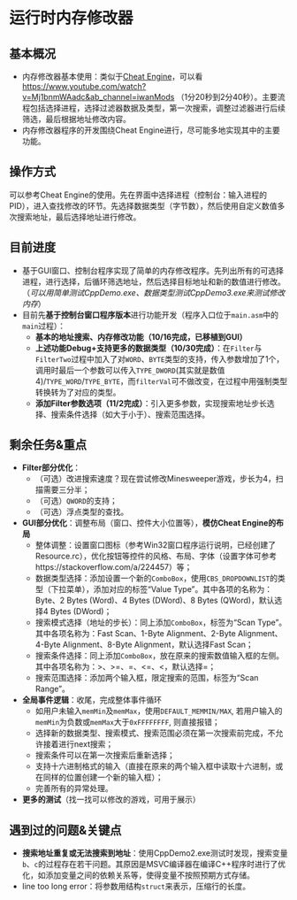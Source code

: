 # 运行时内存修改器

## 基本概况

- 内存修改器基本使用：类似于[Cheat Engine](https://www.cheatengine.org/)，可以看 https://www.youtube.com/watch?v=Mj1bnmWAadc&ab_channel=iwanMods （1分20秒到2分40秒）。主要流程包括选择进程，选择过滤器数据及类型，第一次搜索，调整过滤器进行后续筛选，最后根据地址修改内容。
- 内存修改器程序的开发围绕Cheat Engine进行，尽可能多地实现其中的主要功能。

## 操作方式

可以参考Cheat Engine的使用。先在界面中选择进程（控制台：输入进程的PID），进入查找修改的环节。先选择数据类型（字节数），然后使用自定义数值多次搜索地址，最后选择地址进行修改。

## 目前进度

- 基于GUI窗口、控制台程序实现了简单的内存修改程序。先列出所有的可选择进程，进行选择，后循环筛选地址，然后选择目标地址和新的数值进行修改。（*可以用简单测试CppDemo.exe、数据类型测试CppDemo3.exe来测试修改内存*）
- 目前先**基于控制台窗口程序版本**进行功能开发（程序入口位于`main.asm`中的`main`过程）：
  - **基本的地址搜索、内存修改功能（10/16完成，已移植到GUI）**
  - **上述功能Debug+支持更多的数据类型（10/30完成）**：在`Filter`与`FilterTwo`过程中加入了对`WORD`、`BYTE`类型的支持，传入参数增加了1个，调用时最后一个参数可以传入`TYPE_DWORD`(其实就是数值4)/`TYPE_WORD`/`TYPE_BYTE`，而`filterVal`可不做改变，在过程中用强制类型转换转为了对应的类型。
  - **添加Filter参数选项（11/2完成）**：引入更多参数，实现搜索地址步长选择、搜索条件选择（如大于小于）、搜索范围选择。

## 剩余任务&重点

- **Filter部分优化**：
  - （可选）改进搜索速度？现在尝试修改Minesweeper游戏，步长为4，扫描需要三分半；
  - （可选）`QWORD`的支持；
  - （可选）浮点类型的查找。
- **GUI部分优化**：调整布局（窗口、控件大小位置等），**模仿Cheat Engine的布局**
  - 整体调整：设置窗口图标（参考Win32窗口程序运行说明，已经创建了Resource.rc），优化按钮等控件的风格、布局、字体（设置字体可参考https://stackoverflow.com/a/224457）等；
  - 数据类型选择：添加设置一个新的`ComboBox`，使用`CBS_DROPDOWNLIST`的类型（下拉菜单），添加对应的标签“Value Type”。其中各项的名称为：Byte、2 Bytes (Word)、4 Bytes (DWord)、8 Bytes (QWord)，默认选择4 Bytes (DWord)；
  - 搜索模式选择（地址的步长）：同上添加`ComboBox`，标签为“Scan Type”。其中各项名称为：Fast Scan、1-Byte Alignment、2-Byte Alignment、4-Byte Alignment、8-Byte Alignment，默认选择Fast Scan；
  - 搜索条件选择：同上添加`ComboBox`，放在原来的搜索数值输入框的左侧。其中各项名称为：>、>=、=、<=、<，默认选择=；
  - 搜索范围选择：添加两个输入框，限定搜索的范围，标签为“Scan Range”。
- **全局事件逻辑**：收尾，完成整体事件循环
  - 如用户未输入`memMin`及`memMax`，使用`DEFAULT_MEMMIN/MAX`, 若用户输入的`memMin`为负数或`memMax`大于`0xFFFFFFFF`, 则直接报错；
  - 选择新的数据类型、搜索模式、搜索范围必须在第一次搜索前完成，不允许接着进行next搜索；
  - 搜索条件可以在第一次搜索后重新选择；
  - 支持十六进制格式的输入（直接在原来的两个输入框中读取十六进制，或在同样的位置创建一个新的输入框）；
  - 完善所有的异常处理。
- **更多的测试**（找一找可以修改的游戏，可用于展示）

## 遇到过的问题&关键点

- **搜索地址重复或无法搜索到地址**：使用CppDemo2.exe测试时发现，搜索变量`b`、`c`的过程存在若干问题。其原因是MSVC编译器在编译C++程序时进行了优化，如添加变量之间的依赖关系等，使得变量不按照预期方式存储。
- line too long error：将参数用结构`struct`来表示，压缩行的长度。

